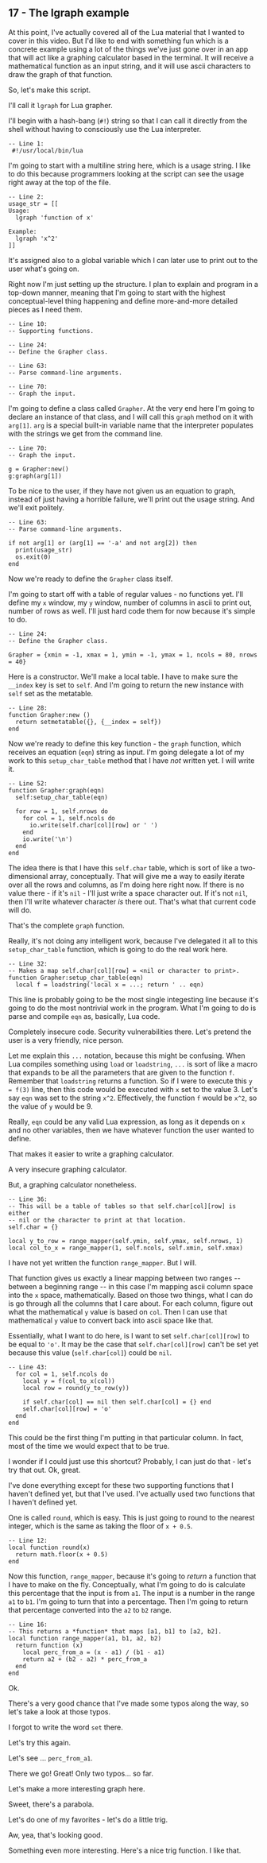 ## 17 - The lgraph example

At this point, I've actually covered all of the Lua material
that I wanted to cover in this video. But I'd like to end
with something fun which is a concrete example using a lot
of the things we've just gone over in an app that will act
like a graphing calculator based in the terminal.
It will receive a mathematical function as an input string,
and it will use ascii characters to draw the graph of
that function.

So, let's make this script.

I'll call it `lgraph` for Lua grapher.

I'll begin with a hash-bang (`#!`) string so that I
can call it directly from the shell without having to
consciously use the Lua interpreter.

    -- Line 1:
     #!/usr/local/bin/lua

<!-- 0:44 -->

I'm going to start with a multiline string here, which
is a usage string.
I like to do this because programmers looking at the script
can see the usage right away at the top of the file.

    -- Line 2:
    usage_str = [[
    Usage:
      lgraph 'function of x'
    
    Example:
      lgraph 'x^2'
    ]]

It's assigned also to a global variable which I can later use
to print out to the user what's going on.

Right now I'm just setting up the structure.
I plan to explain and program in a top-down manner, meaning
that I'm going to start with the highest conceptual-level
thing happening and define more-and-more detailed pieces as
I need them.

    -- Line 10:
    -- Supporting functions.

<!-- These comments force markdown to give us separate code blocks. -->

    -- Line 24:
    -- Define the Grapher class.

<!-- Force a separate code block. -->

    -- Line 63:
    -- Parse command-line arguments.

<!-- Force a separate code block. -->

    -- Line 70:
    -- Graph the input.

<!-- 1:27 -->

I'm going to define a class called `Grapher`.
At the very end here I'm going to declare an instance of that
class, and I will call this `graph` method on it with `arg[1]`.
`arg` is a special built-in variable name that the interpreter
populates with the strings we get from the command line.

    -- Line 70:
    -- Graph the input.

    g = Grapher:new()
    g:graph(arg[1])

To be nice to the user, if they have not given us an equation
to graph, instead of just having a horrible failure, we'll
print out the usage string. And we'll exit politely.

    -- Line 63:
    -- Parse command-line arguments.

    if not arg[1] or (arg[1] == '-a' and not arg[2]) then
      print(usage_str)
      os.exit(0)
    end

Now we're ready to define the `Grapher` class itself.

I'm going to start off with a table of regular values - no
functions yet.
I'll define my `x` window, my `y` window, number of columns
in ascii to print out, number of rows as well.
I'll just hard code them for now because it's simple to do.

    -- Line 24:
    -- Define the Grapher class.

    Grapher = {xmin = -1, xmax = 1, ymin = -1, ymax = 1, ncols = 80, nrows = 40}

Here is a constructor.
We'll make a local table.
I have to make sure the `__index` key is set to `self`.
And I'm going to return the new instance with `self` set
as the metatable.

    -- Line 28:
    function Grapher:new ()
      return setmetatable({}, {__index = self})
    end

<!-- 2:50 -->

Now we're ready to define this key function - the `graph`
function, which receives an equation (`eqn`) string as input.
I'm going delegate a lot of my work to this `setup_char_table`
method that I have *not* written yet. I will write it.

    -- Line 52:
    function Grapher:graph(eqn)
      self:setup_char_table(eqn)

      for row = 1, self.nrows do
        for col = 1, self.ncols do
          io.write(self.char[col][row] or ' ')
        end
        io.write('\n')
      end
    end

The idea there is that I have this `self.char` table, which is
sort of like a two-dimensional array, conceptually.
That will give me a way to easily iterate over all the rows 
and columns, as I'm doing here right now.
If there is no value there - if it's `nil` - I'll just write
a space character out. If it's not `nil`, then I'll write
whatever character *is* there out.
That's what that current code will do.

That's the complete `graph` function.

<!-- 3:43 -->

Really, it's not doing any intelligent work, because I've
delegated it all to this `setup_char_table` function, which
is going to do the real work here.

    -- Line 32:
    -- Makes a map self.char[col][row] = <nil or character to print>.
    function Grapher:setup_char_table(eqn)
      local f = loadstring('local x = ...; return ' .. eqn)

This line is probably going to be the most single integesting
line because it's going to do the most nontrivial work in the
program.
What I'm going to do is parse and compile `eqn` as, basically,
Lua code.

<!-- 4:10 -->

Completely insecure code.
Security vulnerabilities there.
Let's pretend the user is a very friendly, nice person.

Let me explain this `...` notation, because this might be
confusing.
When Lua compiles something using `load` or `loadstring`,
`...` is sort of like a macro that expands to be all the
parameters that are given to the function `f`.
Remember that `loadstring` returns a function. So if I were
to execute this `y = f(3)` line, then this code would be
executed with `x` set to the value 3.
Let's say `eqn` was set to the string `x^2`.
Effectively, the function `f` would be `x^2`, so the value
of `y` would be 9.

Really, `eqn` could be any valid Lua expression, as long as
it depends on `x` and no other variables, then we have
whatever function the user wanted to define.

That makes it easier to write a graphing calculator.

A very insecure graphing calculator.

But, a graphing calculator nonetheless.

    -- Line 36:
    -- This will be a table of tables so that self.char[col][row] is either
    -- nil or the character to print at that location.
    self.char = {}

    local y_to_row = range_mapper(self.ymin, self.ymax, self.nrows, 1)
    local col_to_x = range_mapper(1, self.ncols, self.xmin, self.xmax)

I have not yet written the function `range_mapper`.
But I will.

That function gives us exactly a linear mapping between
two ranges -- between a beginning range -- in this case I'm
mapping ascii column space into the `x` space, mathematically.
Based on those two things, what I can do is go through all the
columns that I care about. For each column, figure out what the
mathematical `y` value is based on `col`.
Then I can use that mathematical `y` value to convert back
into ascii space like that.

Essentially, what I want to do here, is I want to set
`self.char[col][row]` to be equal to `'o'`. It may be the case that
`self.char[col][row]` can't be set yet because this value
(`self.char[col]`) could be `nil`.

    -- Line 43:
      for col = 1, self.ncols do
        local y = f(col_to_x(col))
        local row = round(y_to_row(y))

        if self.char[col] == nil then self.char[col] = {} end
        self.char[col][row] = 'o'
      end
    end

<!-- 6:32 -->

This could be the first thing I'm putting in that particular column.
In fact, most of the time we would expect that to be true.

I wonder if I could just use this shortcut?
Probably, I can just do that - let's try that out.
Ok, great.

I've done everything except for these two supporting functions
that I haven't defined yet, but that I've used.
I've actually used two functions that I haven't defined yet.

One is called `round`, which is easy.
This is just going to round to the nearest integer, which is
the same as taking the floor of `x + 0.5`.

    -- Line 12:
    local function round(x)
      return math.floor(x + 0.5)
    end

Now this function, `range_mapper`, because it's going to
*return* a function that I have to make on the fly.
Conceptually, what I'm going to do is calculate this percentage
that the input is from `a1`. The input is a number in the range
`a1` to `b1`. I'm going to turn that into a percentage. Then
I'm going to return that percentage converted into the
`a2` to `b2` range.

    -- Line 16:
    -- This returns a *function* that maps [a1, b1] to [a2, b2].
    local function range_mapper(a1, b1, a2, b2)
      return function (x)
        local perc_from_a = (x - a1) / (b1 - a1)
        return a2 + (b2 - a2) * perc_from_a
      end
    end

Ok.

There's a very good chance that I've made some typos along the
way, so let's take a look at those typos.

I forgot to write the word `set` there.

Let's try this again.

Let's see ... `perc_from_a1`.

There we go! Great! Only two typos... so far.

Let's make a more interesting graph here.

Sweet, there's a parabola.

Let's do one of my favorites - let's do a little trig.

Aw, yea, that's looking good.

Something even more interesting.
Here's a nice trig function.
I like that.
